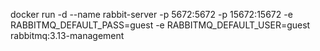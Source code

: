 docker run -d
--name rabbit-server
-p 5672:5672
-p 15672:15672
-e RABBITMQ_DEFAULT_PASS=guest
-e RABBITMQ_DEFAULT_USER=guest
rabbitmq:3.13-management
